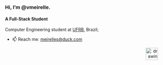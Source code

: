 

### Hi, I’m @vmeirelle.  </p> 

#### A Full-Stack Student

Computer Engineering student at [UFRB](https://ufrb.edu.br), Brazil;<br>

- 📫 Reach me: [meirelles@duck.com](meirelles@duck.com)

<p align="right"> 
  <a href="https://i.pinimg.com/736x/0e/94/88/0e9488e8397b8c148caa81394dc92b9d.jpg">
<img src="https://github.com/vmeirelle/vmeirelle/assets/50549048/4f29f9d4-29ff-4978-bb6f-7108b18069d6" alt="drawing" width="40"/> 
  </a>
  </p>
